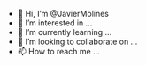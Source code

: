 - 👋 Hi, I’m @JavierMolines
- 👀 I’m interested in ...
- 🌱 I’m currently learning ...
- 💞️ I’m looking to collaborate on ...
- 📫 How to reach me ...

<!---
JavierMolines/JavierMolines is a ✨ special ✨ repository because its `README.md` (this file) appears on your GitHub profile.
You can click the Preview link to take a look at your changes.
--->
